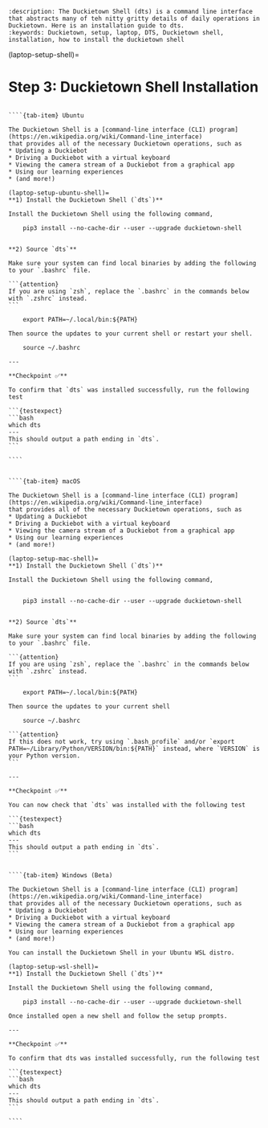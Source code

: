 ```{seo}
:description: The Duckietown Shell (dts) is a command line interface that abstracts many of teh nitty gritty details of daily operations in Duckietown. Here is an installation guide to dts.
:keywords: Duckietown, setup, laptop, DTS, Duckietown shell, installation, how to install the duckietown shell
```

(laptop-setup-shell)=
# Step 3: Duckietown Shell Installation

`````{tab-set}

````{tab-item} Ubuntu

The Duckietown Shell is a [command-line interface (CLI) program](https://en.wikipedia.org/wiki/Command-line_interface) 
that provides all of the necessary Duckietown operations, such as
* Updating a Duckiebot
* Driving a Duckiebot with a virtual keyboard
* Viewing the camera stream of a Duckiebot from a graphical app
* Using our learning experiences
* (and more!)

(laptop-setup-ubuntu-shell)=
**1) Install the Duckietown Shell (`dts`)**

Install the Duckietown Shell using the following command,

    pip3 install --no-cache-dir --user --upgrade duckietown-shell


**2) Source `dts`**

Make sure your system can find local binaries by adding the following to your `.bashrc` file. 

```{attention}
If you are using `zsh`, replace the `.bashrc` in the commands below with `.zshrc` instead.
```

    export PATH=~/.local/bin:${PATH}

Then source the updates to your current shell or restart your shell.

    source ~/.bashrc

---

**Checkpoint ✅**

To confirm that `dts` was installed successfully, run the following test

```{testexpect}
```bash
which dts
---
This should output a path ending in `dts`.
```

````


````{tab-item} macOS

The Duckietown Shell is a [command-line interface (CLI) program](https://en.wikipedia.org/wiki/Command-line_interface) 
that provides all of the necessary Duckietown operations, such as
* Updating a Duckiebot
* Driving a Duckiebot with a virtual keyboard
* Viewing the camera stream of a Duckiebot from a graphical app
* Using our learning experiences
* (and more!)

(laptop-setup-mac-shell)=
**1) Install the Duckietown Shell (`dts`)**

Install the Duckietown Shell using the following command,


    pip3 install --no-cache-dir --user --upgrade duckietown-shell


**2) Source `dts`**

Make sure your system can find local binaries by adding the following to your `.bashrc` file. 

```{attention}
If you are using `zsh`, replace the `.bashrc` in the commands below with `.zshrc` instead.
```

    export PATH=~/.local/bin:${PATH}

Then source the updates to your current shell

    source ~/.bashrc

```{attention}
If this does not work, try using `.bash_profile` and/or `export PATH=~/Library/Python/VERSION/bin:${PATH}` instead, where `VERSION` is your Python version.
```

---

**Checkpoint ✅**

You can now check that `dts` was installed with the following test

```{testexpect}
```bash
which dts
---
This should output a path ending in `dts`.
```


````{tab-item} Windows (Beta)

The Duckietown Shell is a [command-line interface (CLI) program](https://en.wikipedia.org/wiki/Command-line_interface) 
that provides all of the necessary Duckietown operations, such as
* Updating a Duckiebot
* Driving a Duckiebot with a virtual keyboard
* Viewing the camera stream of a Duckiebot from a graphical app
* Using our learning experiences
* (and more!)

You can install the Duckietown Shell in your Ubuntu WSL distro.

(laptop-setup-wsl-shell)=
**1) Install the Duckietown Shell (`dts`)**

Install the Duckietown Shell using the following command,

    pip3 install --no-cache-dir --user --upgrade duckietown-shell

Once installed open a new shell and follow the setup prompts.

---

**Checkpoint ✅**

To confirm that dts was installed successfully, run the following test

```{testexpect}
```bash
which dts
---
This should output a path ending in `dts`.
```

````
`````
